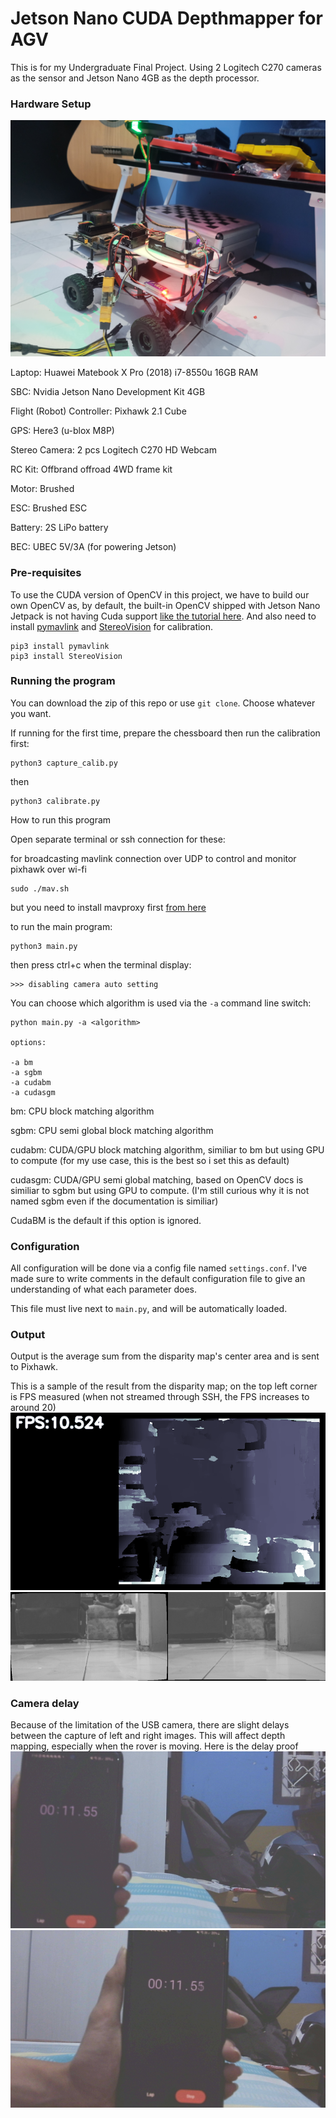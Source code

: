 # Jetson Nano CUDA Depthmapper for AGV

This is for my Undergraduate Final Project.
Using 2 Logitech C270 cameras as the sensor and Jetson Nano 4GB as the depth processor.

### Hardware Setup
![alt text](https://github.com/yonathanarya/depthmapper/blob/master/hardware_setup.jpg?raw=true)

Laptop: Huawei Matebook X Pro (2018) i7-8550u 16GB RAM

SBC: Nvidia Jetson Nano Development Kit 4GB

Flight (Robot) Controller: Pixhawk 2.1 Cube

GPS: Here3 (u-blox M8P)

Stereo Camera: 2 pcs Logitech C270 HD Webcam

RC Kit: Offbrand offroad 4WD frame kit

Motor: Brushed

ESC: Brushed ESC

Battery: 2S LiPo battery

BEC: UBEC 5V/3A (for powering Jetson)

### Pre-requisites
To use the CUDA version of OpenCV in this project, we have to build our own OpenCV as, by default, the built-in OpenCV shipped with Jetson Nano Jetpack is not having Cuda support [like the tutorial here](https://qengineering.eu/install-opencv-on-jetson-nano.html). And also need to install [pymavlink](https://pypi.org/project/pymavlink/) and [StereoVision](https://pypi.org/project/StereoVision/) for calibration.
```
pip3 install pymavlink
pip3 install StereoVision
```

### Running the program
You can download the zip of this repo or use `git clone`. Choose whatever you want.

If running for the first time, prepare the chessboard then run the calibration first:
```
python3 capture_calib.py
```
then
```
python3 calibrate.py
```


How to run this program

Open separate terminal or ssh connection for these:

for broadcasting mavlink connection over UDP to control and monitor pixhawk over wi-fi
```
sudo ./mav.sh
```
but you need to install mavproxy first [from here](https://pypi.org/project/MAVProxy/)

to run the main program:

```
python3 main.py
```
then press ctrl+c when the terminal display:
```
>>> disabling camera auto setting
```

You can choose which algorithm is used via the `-a` command line switch:

```
python main.py -a <algorithm>

options:

-a bm
-a sgbm
-a cudabm
-a cudasgm
```
bm: CPU block matching algorithm

sgbm: CPU semi global block matching algorithm

cudabm: CUDA/GPU block matching algorithm, similiar to bm but using GPU to compute (for my use case, this is the best so i set this as default)

cudasgm: CUDA/GPU semi global matching, based on OpenCV docs is similiar to sgbm but using GPU to compute. (I'm still curious why it is not named sgbm even if the documentation is similiar)


CudaBM is the default if this option is ignored.


### Configuration

All configuration will be done via a config file named `settings.conf`. I've made sure to write comments in the default configuration file to give an understanding of what each parameter does.

This file must live next to `main.py`, and will be automatically loaded.


### Output 

Output is the average sum from the disparity map's center area and is sent to Pixhawk.

This is a sample of the result from the disparity map; on the top left corner is FPS measured (when not streamed through SSH, the FPS increases to around 20)
![alt text](https://github.com/yonathanarya/depthmapper/blob/master/sample.png?raw=true)
![alt text](https://github.com/yonathanarya/depthmapper/blob/master/orig.png?raw=true)


### Camera delay

Because of the limitation of the USB camera, there are slight delays between the capture of left and right images. This will affect depth mapping, especially when the rover is moving. Here is the delay proof
![alt text](https://github.com/yonathanarya/depthmapper/blob/master/left.png?raw=true)![alt text](https://github.com/yonathanarya/depthmapper/blob/master/right.png?raw=true)
